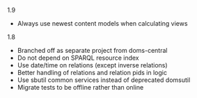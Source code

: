 1.9
* Always use newest content models when calculating views

1.8
* Branched off as separate project from doms-central
* Do not depend on SPARQL resource index
* Use date/time on relations (except inverse relations)
* Better handling of relations and relation pids in logic
* Use sbutil common services instead of deprecated domsutil
* Migrate tests to be offline rather than online
